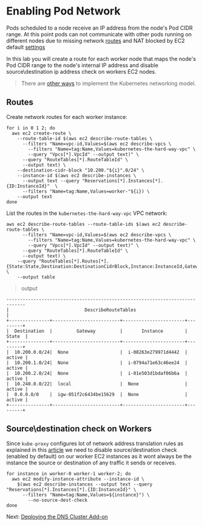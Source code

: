 # Enabling Pod Network

Pods scheduled to a node receive an IP address from the node's Pod CIDR range. At this point pods can not communicate with other pods running on different nodes due to missing network [routes](https://docs.aws.amazon.com/vpc/latest/userguide/VPC_Route_Tables.html) and NAT blocked by EC2 default [settings](https://docs.aws.amazon.com/vpc/latest/userguide/VPC_NAT_Instance.html#EIP_Disable_SrcDestCheck)

In this lab you will create a route for each worker node that maps the node's Pod CIDR range to the node's internal IP address and disable source\destination ip address check on workers EC2 nodes.

> There are [other ways](https://kubernetes.io/docs/concepts/cluster-administration/networking/#how-to-achieve-this) to implement the Kubernetes networking model.

## Routes

Create network routes for each worker instance:

```
for i in 0 1 2; do
  aws ec2 create-route \
    --route-table-id $(aws ec2 describe-route-tables \
      --filters "Name=vpc-id,Values=$(aws ec2 describe-vpcs \
        --filters "Name=tag:Name,Values=kubernetes-the-hard-way-vpc" \
        --query "Vpcs[*].VpcId" --output text)" \
      --query "RouteTables[*].RouteTableId" \
      --output text) \
    --destination-cidr-block "10.200."${i}".0/24" \
    --instance-id $(aws ec2 describe-instances \
      --output text --query "Reservations[*].Instances[*].{ID:InstanceId}"  \
	  --filters "Name=tag:Name,Values=worker-"${i}) \
    --output text
done 
```

List the routes in the `kubernetes-the-hard-way-vpc` VPC network:

```
aws ec2 describe-route-tables --route-table-ids $(aws ec2 describe-route-tables \
      --filters "Name=vpc-id,Values=$(aws ec2 describe-vpcs \
        --filters "Name=tag:Name,Values=kubernetes-the-hard-way-vpc" \
        --query "Vpcs[*].VpcId" --output text)" \
      --query "RouteTables[*].RouteTableId" \
      --output text) \
	--query "RouteTables[*].Routes[*].{State:State,Destination:DestinationCidrBlock,Instance:InstanceId,Gateway:GatewayId}" \
	--output table
```

> output

```
-----------------------------------------------------------------------------
|                            DescribeRouteTables                            |
+---------------+-------------------------+-----------------------+---------+
|  Destination  |         Gateway         |       Instance        |  State  |
+---------------+-------------------------+-----------------------+---------+
|  10.200.0.0/24|  None                   |  i-08263e279971d4442  |  active |
|  10.200.1.0/24|  None                   |  i-0794a71e63c46ee24  |  active |
|  10.200.2.0/24|  None                   |  i-01e503d1bdaf06b6a  |  active |
|  10.240.0.0/22|  local                  |  None                 |  active |
|  0.0.0.0/0    |  igw-051f2c6434be15629  |  None                 |  active |
+---------------+-------------------------+-----------------------+---------+
```


## Source\destination check on Workers

Since `kube-proxy` configures lot of network address translation rules as explained in this [article](https://medium.com/@seifeddinerajhi/kube-proxy-and-cni-the-hidden-components-of-kubernetes-networking-eb30000bf87a) we need to disable source/destination check (enabled by default) on our worker EC2 instances as it wont always be the instance the source or destination of any traffic it sends or receives. 

```
for instance in worker-0 worker-1 worker-2; do
  aws ec2 modify-instance-attribute --instance-id \
    $(aws ec2 describe-instances --output text --query "Reservations[*].Instances[*].{ID:InstanceId}" \
	  --filters "Name=tag:Name,Values=${instance}") \
	    --no-source-dest-check
done
```

Next: [Deploying the DNS Cluster Add-on](12-dns-addon.md)
